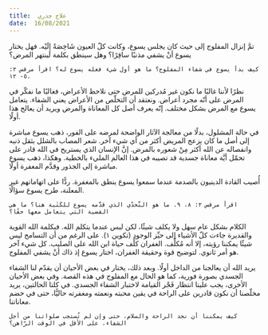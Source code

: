 ```yaml
---
title:  علاج جذري
date:  16/08/2021
---
```


تمَّ إنزال المفلوج إلى حيث كان يجلس يسوع، وكانت كلّ العيون شَاخِصَةً إِلَيْه. فهل يختار يسوع أنْ يشفي مذنبًا سافِرًا؟ وهل سينطق بكلمة لينتهر المرض؟

`كيف بدأ يسوع في شفاء المفلوج؟ ما هو أول شيء فعله يسوع له؟ اقرأ مرقس ٢: ٥- ١٢.`

نظرًا لأننا غالبًا ما نكون غير مُدركين للمرض حتى نلاحظ الأعراض، فغالبًا ما نفكّر في المرض على أنّه مجرد أعراض. ونعتقد أن التخلّص من الأعراض يعني الشفاء. يتعامل يسوع مع المرض بشكل مختلف. إنّه يعرف أصل كل المعاناة والمرض ويريد أن يعالج هذا أولًا.

في حالة المشلول، بدلًا من معالجة الآثار الواضحة لمرضه على الفور، ذهب يسوع مباشرة إلى أصل ما كان يزعج المريض أكثر من أي شيء آخر. شعر المصاب بالشلل بثقل ذنبه وانفصاله عن الله أكثر مِنْ شعوره بالمرض. إنَّ الإنسان الذي يستريح في الله قادر على تحمّل أيَّة معاناة جسدية قد تصيبه في هذا العالم المليء بالخطية. وهكذا، ذهب يسوع مباشرة إلى الجذور وقدَّم المغفرة أولًا.

أُصيب القادة الدينيون بالصدمة عندما سمعوا يسوع ينطق بالمغفرة. ردًّا على اتهاماتهم غير المعلنة، طرح يسوع سؤالًا.

`اقرأ مرقس ٢: ٨، ٩. ما هو التَّحدّي الذي قدَّمه يسوع للكَتَبة هنا؟ ما هي القضية التي يتعامل معها حقًا؟`

الكلام بشكل عام سهل ولا يكلف شيئًا، لكن ليس عندما يتكلم الله. فبكلمة الله القوية والقديرة جاءت كلّ الأشياء إلى حيِّز الوجود (تكوين ١). على الرغم من أن التسامح ليس شيئًا يمكننا رؤيته، إلا أنه مُكلِّف. الغفران كلِّف حياة ابن الله على الصليب. كل شيء آخر هو أمر ثانوي. لتوضيح قوة وحقيقة الغفران، اختار يسوع إذ ذاك أنْ يشفي المفلوج.

يريد الله أن يعالجنا من الداخل أولًا. وبعد ذلك، يختار في بعض الأحيان أن يقدّم لنا الشفاء الجسدي بصورة فورية، كما هو الحال مع المفلوج في هذه القصة. وفي بعض الأحيان الأخرى، يجب علينا انتظار فَجْر القيامة لاختبار الشفاء الجسدي. في كلتا الحالتين، يريد مخلّصنا أن نكون قادرين على الراحة في يقين محبته ونعمته ومغفرته حاليًّا، حتى في خضم معاناتنا.

`كيف يمكننا أن نجد الراحة والسلام، حتى وإن لم تُستجب صلواتنا من أجل الشفاء، على الأقل في الوقت الرّاهن؟`